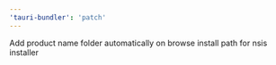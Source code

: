 ```yaml
---
'tauri-bundler': 'patch'
---
```


Add product name folder automatically on browse install path for nsis installer
